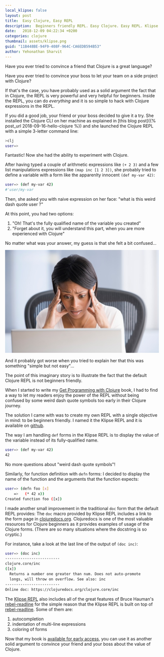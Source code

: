 ```yaml
---
local_klipse: false
layout: post
title:  Easy Clojure, Easy REPL
description:  Beginners friendly REPL. Easy Clojure. Easy REPL. Klipse REPL.
date:   2018-12-09 04:22:34 +0200
categories: clojure
thumbnail: assets/klipse.png
guid: "11B448BE-94F9-408F-964C-CA6EDB594B53"
author: Yehonathan Sharvit
---
```



Have you ever tried to convince a friend that Clojure is a great language?

Have you ever tried to convince your boss to let your team on a side project with Clojure?

If that's the case, you have probably used as a solid argument the fact that in Clojure, the REPL is very powerful and very helpful for beginners. Inside the REPL, you can do *everything* and it is so simple to hack with Clojure expressions in the REPL.


If you did a good job, your friend or your boss decided to give it a try. She installed the Clojure CLI on her machine as explained in [this blog post]({% post_url 2018-09-16-hello-clojure %}) and she launched the Clojure REPL with a simple 3-letter command line:

~~~bash
>clj
user=>
~~~

Fantastic! Now she had the ability to experiment with Clojure.

After having typed a couple of arithmetic expressions like `(+ 2 3)` and a few list manipulations expressions like `(map inc [1 2 3])`, she probably tried to define a variable with a form like the apparenlty innocent `(def my-var 42)`:

~~~bash
user=> (def my-var 42)
#'user/my-var
~~~


Then, she asked you with naive expression on her face: "what is this weird dash quote user ?"

At this point, you had two options:

1. "Oh! That's the fully qualified name of the variable you created"
2. "Forget about it, you will understand this part, when you are more experienced with Clojure"

No matter what was your answer, my guess is that she felt a bit confused...

![Disapointed](/assets/upset.png)

And it probably got worse when you tried to explain her that this was something "simple but not easy"...

The point of this imaginary story is to illustrate the fact that the default Clojure REPL is not beginners friendly.

When I started to write my [Get Programming with Clojure](https://www.getprogrammingwithclojure.com/) book, I had to find a way to let my readers enjoy the power of the REPL without being confused by some weird dash quote symbols too early in their Clojure journey.

The solution I came with was to create my own REPL with a single objective in mind: to be beginners friendly. I named it the Klipse REPL and it is available on [github](https://github.com/viebel/klipse-repl).

The way I am handling `def` forms in the Klipse REPL is to display the value of the variable instead of its fully-qualified name. 

~~~bash
user=> (def my-var 42)
42
~~~

No more questions about "weird dash quote symbols"!

Similarly, for function definition with `defn` forms: I decided to display the name of the function and the arguments that the function expects:


~~~bash
user=> (defn foo [x]
    =>   (* 42 x))
Created function foo ([x])
~~~


I made another small improvement in the traditional `doc` form that the default REPL provides:  The `doc` macro provided by Klipse REPL includes a link to the form page in [clojuredocs.org](https://clojuredocs.org/). Clojuredocs is one of the most valuable resources for Clojure beginners as it provides examples of usage of the Clojure forms. (There are so many situations where the docstring is so cryptic.)

For instance, take a look at the last line of the output of `(doc inc)`:

~~~bash
user=> (doc inc)
-------------------------
clojure.core/inc
([x])
  Returns a number one greater than num. Does not auto-promote
  longs, will throw on overflow. See also: inc
-------------------------
Online doc: https://clojuredocs.org/clojure.core/inc
~~~

The [Klipse REPL](https://github.com/viebel/klipse-repl) also includes all of the great features of Bruce Hauman's [rebel-readline](https://github.com/bhauman/rebel-readline) for the simple reason that the Klipse REPL is built on top of [rebel-readline](https://github.com/bhauman/rebel-readline). Some of them are:

1. autocompletion 
2. indentation of multi-line expressions
3. coloring of forms

Now that my book is [available for early access](https://www.getprogrammingwithclojure.com/), you can use it as another solid argument to convince your friend and your boss about the value of Clojure.








